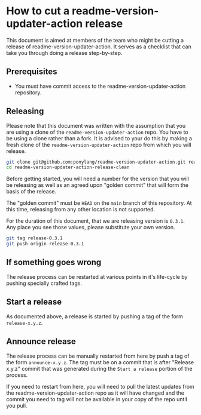 # How to cut a readme-version-updater-action release

This document is aimed at members of the team who might be cutting a release of readme-version-updater-action. It serves as a checklist that can take you through doing a release step-by-step.

## Prerequisites

* You must have commit access to the readme-version-updater-action repository.

## Releasing

Please note that this document was written with the assumption that you are using a clone of the `readme-version-updater-action` repo. You have to be using a clone rather than a fork. It is advised to your do this by making a fresh clone of the `readme-version-updater-action` repo from which you will release.

```bash
git clone git@github.com:ponylang/readme-version-updater-action.git readme-version-updater-action-release-clean
cd readme-version-updater-action-release-clean
```

Before getting started, you will need a number for the version that you will be releasing as well as an agreed upon "golden commit" that will form the basis of the release.

The "golden commit" must be `HEAD` on the `main` branch of this repository. At this time, releasing from any other location is not supported.

For the duration of this document, that we are releasing version is `0.3.1`. Any place you see those values, please substitute your own version.

```bash
git tag release-0.3.1
git push origin release-0.3.1
```

## If something goes wrong

The release process can be restarted at various points in it's life-cycle by pushing specially crafted tags.

## Start a release

As documented above, a release is started by pushing a tag of the form `release-x.y.z`.

## Announce release

The release process can be manually restarted from here by push a tag of the form `announce-x.y.z`. The tag must be on a commit that is after "Release x.y.z" commit that was generated during the `Start a release` portion of the process.

If you need to restart from here, you will need to pull the latest updates from the readme-version-updater-action repo as it will have changed and the commit you need to tag will not be available in your copy of the repo until you pull.
